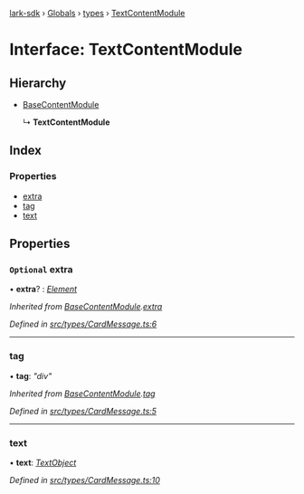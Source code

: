 [lark-sdk](../README.md) › [Globals](../globals.md) › [types](../modules/types.md) › [TextContentModule](types.textcontentmodule.md)

# Interface: TextContentModule

## Hierarchy

* [BaseContentModule](types.basecontentmodule.md)

  ↳ **TextContentModule**

## Index

### Properties

* [extra](types.textcontentmodule.md#optional-extra)
* [tag](types.textcontentmodule.md#tag)
* [text](types.textcontentmodule.md#text)

## Properties

### `Optional` extra

• **extra**? : *[Element](../modules/types.md#element)*

*Inherited from [BaseContentModule](types.basecontentmodule.md).[extra](types.basecontentmodule.md#optional-extra)*

*Defined in [src/types/CardMessage.ts:6](https://github.com/TbhT/lark-sdk/blob/e3605bb/src/types/CardMessage.ts#L6)*

___

###  tag

• **tag**: *"div"*

*Inherited from [BaseContentModule](types.basecontentmodule.md).[tag](types.basecontentmodule.md#tag)*

*Defined in [src/types/CardMessage.ts:5](https://github.com/TbhT/lark-sdk/blob/e3605bb/src/types/CardMessage.ts#L5)*

___

###  text

• **text**: *[TextObject](../modules/types.md#textobject)*

*Defined in [src/types/CardMessage.ts:10](https://github.com/TbhT/lark-sdk/blob/e3605bb/src/types/CardMessage.ts#L10)*
